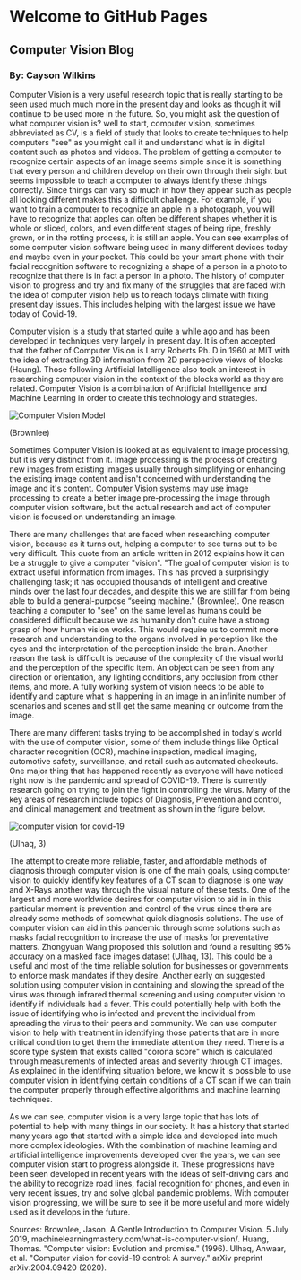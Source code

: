 # Welcome to GitHub Pages

## Computer Vision Blog
### By: Cayson Wilkins

Computer Vision is a very useful research topic that is really starting to be seen used much much more in the present day and looks as though it will continue to be used more in the future. So, you might ask the question of what computer vision is? well to start, computer vision, sometimes abbreviated as CV, is a field of study that looks to create techniques to help computers "see" as you might call it and understand what is in digital content such as photos and videos. The problem of getting a computer to recognize certain aspects of an image seems simple since it is something that every person and children develop on their own through their sight but seems impossible to teach a computer to always identify these things correctly. Since things can vary so much in how they appear such as people all looking different makes this a difficult challenge. For example, if you want to train a computer to recognize an apple in a photograph, you will have to recognize that apples can often be different shapes whether it is whole or sliced, colors, and even different stages of being ripe, freshly grown, or in the rotting process, it is still an apple. You can see examples of some computer vision software being used in many different devices today and maybe even in your pocket. This could be your smart phone with their facial recognition software to recognizing a shape of a person in a photo to recognize that there is in fact a person in a photo. The history of computer vision to progress and try and fix many of the struggles that are faced with the idea of computer vision help us to reach todays climate with fixing present day issues. This includes helping with the largest issue we have today of Covid-19.

Computer vision is a study that started quite a while ago and has been developed in techniques very largely in present day. It is often accepted that the father of Computer Vision is Larry Roberts Ph. D in 1960 at MIT with the idea of extracting 3D information from 2D perspective views of blocks (Haung). Those following Artificial Intelligence also took an interest in researching computer vision in the context of the blocks world as they are related. Computer Vision is a combination of Artificial Intelligence and Machine Learning in order to create this technology and strategies.

![Computer Vision Model](https://machinelearningmastery.com/wp-content/uploads/2019/03/Computer-Vision.png)

(Brownlee)

Sometimes Computer Vision is looked at as equivalent to image processing, but it is very distinct from it. Image processing is the process of creating new images from existing images usually through simplifying or enhancing the existing image content and isn't concerned with understanding the image and it's content. Computer Vision systems may use image processing to create a better image pre-processing the image through computer vision software, but the actual research and act of computer vision is focused on understanding an image.

There are many challenges that are faced when researching computer vision, because as it turns out, helping a computer to see turns out to be very difficult. This quote from an article written in 2012 explains how it can be a struggle to give a computer "vision". "The goal of computer vision is to extract useful information from images. This has proved a surprisingly challenging task; it has occupied thousands of intelligent and creative minds over the last four decades, and despite this we are still far from being able to build a general-purpose “seeing machine." (Brownlee). One reason teaching a computer to "see" on the same level as humans could be considered difficult because we as humanity don't quite have a strong grasp of how human vision works. This would require us to commit more research and understanding to the organs involved in perception like the eyes and the interpretation of the perception inside the brain. Another reason the task is difficult is because of the complexity of the visual world and the perception of the specific item. An object can be seen from any direction or orientation, any lighting conditions, any occlusion from other items, and more. A fully working system of vision needs to be able to identify and capture what is happening in an image in an infinite number of scenarios and scenes and still get the same meaning or outcome from the image.

There are many different tasks trying to be accomplished in today's world with the use of computer vision, some of them include things like Optical character recognition (OCR), machine inspection, medical imaging, automotive safety, surveillance, and retail such as automated checkouts. One major thing that has happened recently as everyone will have noticed right now is the pandemic and spread of COVID-19. There is currently research going on trying to join the fight in controlling the virus. Many of the key areas of research include topics of Diagnosis, Prevention and control, and clinical management and treatment as shown in the figure below.

![computer vision for covid-19](https://user-images.githubusercontent.com/42651567/113518175-e27a2280-9541-11eb-8e8f-9156999a17c5.png)

(Ulhaq, 3)

The attempt to create more reliable, faster, and affordable methods of diagnosis through computer vision is one of the main goals, using computer vision to quickly identify key features of a CT scan to diagnose is one way and X-Rays another way through the visual nature of these tests. One of the largest and more worldwide desires for computer vision to aid in in this particular moment is prevention and control of the virus since there are already some methods of somewhat quick diagnosis solutions. The use of computer vision can aid in this pandemic through some solutions such as masks facial recognition to increase the use of masks for preventative matters. Zhongyuan Wang proposed this solution and found a resulting 95% accuracy on a masked face images dataset (Ulhaq, 13). This could be a useful and most of the time reliable solution for businesses or governments to enforce mask mandates if they desire. Another early on suggested solution using computer vision in containing and slowing the spread of the virus was through infrared thermal screening and using computer vision to identify if individuals had a fever. This could potentially help with both the issue of identifying who is infected and prevent the individual from spreading the virus to their peers and community. We can use computer vision to help with treatment in identifying those patients that are in more critical condition to get them the immediate attention they need. There is a score type system that exists called "corona score" which is calculated through measurements of infected areas and severity through CT images. As explained in the identifying situation before, we know it is possible to use computer vision in identifying certain conditions of a CT scan if we can train the computer properly through effective algorithms and machine learning techniques.

As we can see, computer vision is a very large topic that has lots of potential to help with many things in our society. It has a history that started many years ago that started with a simple idea and developed into much more complex ideologies. With the combination of machine learning and artificial intelligence improvements developed over the years, we can see computer vision start to progress alongside it. These progressions have been seen developed in recent years with the ideas of self-driving cars and the ability to recognize road lines, facial recognition for phones, and even in very recent issues, try and solve global pandemic problems. With computer vision progressing, we will be sure to see it be more useful and more widely used as it develops in the future.

Sources:
Brownlee, Jason. A Gentle Introduction to Computer Vision. 5 July 2019, machinelearningmastery.com/what-is-computer-vision/. 
Huang, Thomas. "Computer vision: Evolution and promise." (1996).
Ulhaq, Anwaar, et al. "Computer vision for covid-19 control: A survey." arXiv preprint arXiv:2004.09420 (2020).
